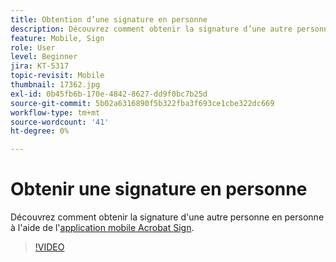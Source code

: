 ```yaml
---
title: Obtention d’une signature en personne
description: Découvrez comment obtenir la signature d’une autre personne en personne à l’aide de l’application mobile Acrobat Sign
feature: Mobile, Sign
role: User
level: Beginner
jira: KT-5317
topic-revisit: Mobile
thumbnail: 17362.jpg
exl-id: 0b45fb6b-170e-4842-8627-dd9f0bc7b25d
source-git-commit: 5b02a6316890f5b322fba3f693ce1cbe322dc669
workflow-type: tm+mt
source-wordcount: '41'
ht-degree: 0%

---
```


# Obtenir une signature en personne

Découvrez comment obtenir la signature d&#39;une autre personne en personne à l&#39;aide de l&#39;[application mobile Acrobat Sign](https://experienceleague.adobe.com/docs/document-cloud-learn/sign-learning-hub/mobile/mobile-overview.html?lang=fr).

>[!VIDEO](https://video.tv.adobe.com/v/3411260?quality=12&learn=on&hidetitle=true&captions=fre_fr)